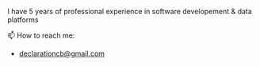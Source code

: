 I have 5 years of professional experience in software developement & data platforms

📫 How to reach me: 
- declarationcb@gmail.com

<!---
bradleycm/bradleycm is a ✨ special ✨ repository because its `README.md` (this file) appears on your GitHub profile.
You can click the Preview link to take a look at your changes.
--->
